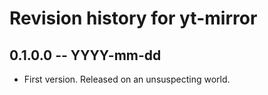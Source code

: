 # Revision history for yt-mirror

## 0.1.0.0 -- YYYY-mm-dd

* First version. Released on an unsuspecting world.
